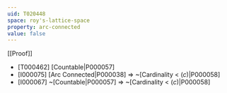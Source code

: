 ```yaml
---
uid: T020448
space: roy's-lattice-space
property: arc-connected
value: false
---
```

[[Proof]]

* [T000462] [Countable|P000057]
* [I000075] [Arc Connected|P000038] => ~[Cardinality < $\mathfrak(c)$|P000058]
* [I000067] ~[Countable|P000057] => ~[Cardinality < $\mathfrak(c)$|P000058]


